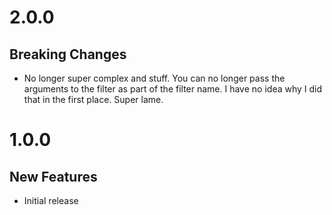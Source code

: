 # 2.0.0

## Breaking Changes

- No longer super complex and stuff. You can no longer pass the arguments to the filter as part of the filter name. I have no idea why I did that in the first place. Super lame.

# 1.0.0

## New Features

- Initial release
